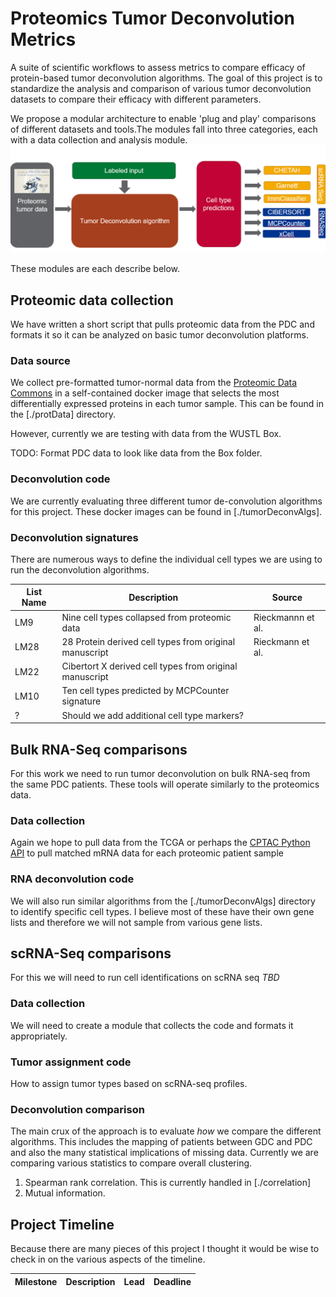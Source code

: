 # Proteomics Tumor Deconvolution Metrics
A suite of scientific workflows to assess metrics to compare efficacy of protein-based tumor deconvolution algorithms. The goal of this project is to standardize the analysis and comparison of various tumor deconvolution datasets to compare their efficacy with different parameters.

We propose a modular architecture to enable 'plug and play' comparisons of different datasets and tools.The modules fall into three categories, each with a data collection and analysis module.
![Architecture](./arch.png)

These modules are each describe below.

## Proteomic data collection
We have written a short script that pulls proteomic data from the PDC and formats it so it can be analyzed on basic tumor deconvolution platforms.

### Data source
We collect pre-formatted tumor-normal data from the [Proteomic Data Commons]() in a self-contained docker image that selects the most differentially expressed proteins in each tumor sample. This can be found in the [./protData] directory.

However, currently we are testing with data from the WUSTL Box.

TODO: Format PDC data to look like data from the Box folder.

### Deconvolution code

We are currently evaluating three different tumor de-convolution algorithms for this project. These docker images can be found in [./tumorDeconvAlgs].

### Deconvolution signatures
There are numerous ways to define the individual cell types we are using to run the deconvolution algorithms.

| List Name | Description | Source |
| --- | --- | --- |
| LM9 | Nine cell types collapsed from proteomic data | Rieckmannn et al.|
| LM28 | 28 Protein derived cell types from original manuscript | Rieckmann et al. |
| LM22 | Cibertort X derived cell types from original manuscript | |
| LM10 | Ten cell types predicted by MCPCounter signature | |
| ? | Should we add additional cell type markers? | |



## Bulk RNA-Seq comparisons
For this work we need to run tumor deconvolution on bulk RNA-seq from the same PDC patients. These tools will operate similarly to the proteomics data.

### Data collection
Again we hope to pull data from the TCGA or perhaps the [CPTAC Python API]() to pull matched mRNA data for each proteomic patient sample

### RNA deconvolution code
We will also run similar algorithms from the [./tumorDeconvAlgs] directory to identify specific cell types. I believe most of these have their own gene lists and therefore we will not sample from various gene lists.

## scRNA-Seq comparisons
For this we will need to run cell identifications on scRNA seq
_TBD_

### Data collection
We will need to create a module that collects the code and formats it appropriately.

### Tumor assignment code
How to assign tumor types based on scRNA-seq profiles.

### Deconvolution comparison
The main crux of the approach is to evaluate _how_ we compare the different algorithms. This includes the mapping of patients between GDC and PDC and also the many statistical implications of missing data. Currently we are comparing various statistics to compare overall clustering.

1. Spearman rank correlation. This is currently handled in [./correlation]
2. Mutual information.


## Project Timeline

Because there are many pieces of this project I thought it would be wise to check in on the various aspects of the timeline.

| Milestone | Description | Lead | Deadline |
|--- | --- | --- | --- |
